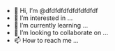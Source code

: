 - 👋 Hi, I’m @dfdfdfdfdfdfdfdfdf
- 👀 I’m interested in ...
- 🌱 I’m currently learning ...
- 💞️ I’m looking to collaborate on ...
- 📫 How to reach me ...

<!---
dfdfdfdfdfdfdfdfdf/dfdfdfdfdfdfdfdfdf is a ✨ special ✨ repository because its `README.md` (this file) appears on your GitHub profile.
You can click the Preview link to take a look at your changes.
--->
